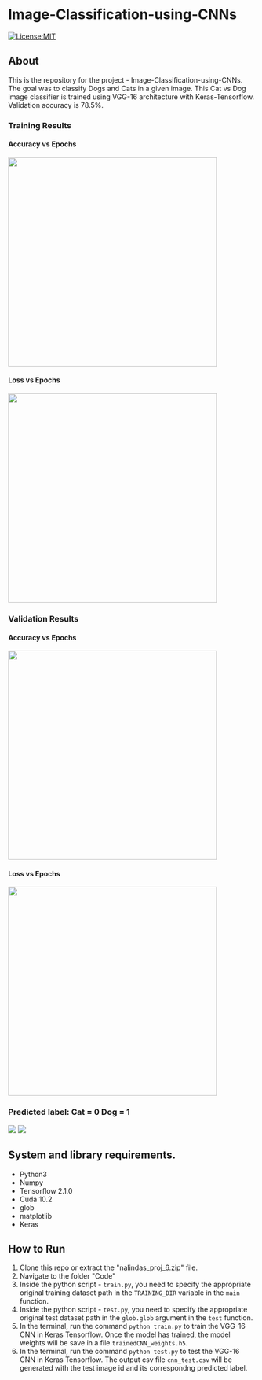 # Image-Classification-using-CNNs
[![License:MIT](https://img.shields.io/badge/License-MIT-green.svg)](https://github.com/nalindas9/Image-Classification-using-CNNs/blob/master/LICENSE)

## About
This is the repository for the project - Image-Classification-using-CNNs. The goal was to classify Dogs and Cats in a given image. This Cat vs Dog image classifier is trained using VGG-16 architecture with Keras-Tensorflow. Validation accuracy is 78.5%.

### Training Results
#### Accuracy vs Epochs 
<img src = "images/acc1.png" width="425" > 

#### Loss vs Epochs 
<img src = "images/loss1.png" width="425">

### Validation Results
#### Accuracy vs Epochs 
<img src = "images/val_acc1.png" width="425"> 

#### Loss vs Epochs 
<img src = "images/val_loss1.png" width="425">

### Predicted label: Cat = 0 Dog = 1
<img src = "images/cat.59.jpg.jpg"> <img src = "images/dog.125.jpg.jpg">

## System and library requirements.
 - Python3
 - Numpy
 - Tensorflow 2.1.0
 - Cuda 10.2
 - glob
 - matplotlib
 - Keras 
 
## How to Run
1. Clone this repo or extract the "nalindas_proj_6.zip" file. <br>
2. Navigate to the folder "Code" <br>
3. Inside the python script - `train.py`, you need to specify the appropriate original training dataset path in the `TRAINING_DIR` variable in the `main` function. 
4. Inside the python script - `test.py`, you need to specify the appropriate original test dataset path in the `glob.glob` argument in the `test` function.
5. In the terminal, run the command `python train.py` to train the VGG-16 CNN in Keras Tensorflow. Once the model has trained, the model weights will be save in a file `trainedCNN_weights.h5`.
6. In the terminal, run the command `python test.py` to test the VGG-16 CNN in Keras Tensorflow. The output csv file `cnn_test.csv` will be generated with the test image id and its correspondng predicted label.
